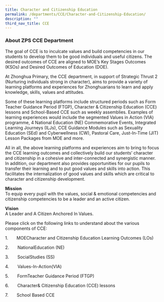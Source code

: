```yaml
---
title: Character and Citizenship Education
permalink: /departments/CCE/Character-and-Citizenship-Education/
description: ""
third_nav_title: CCE
---
```

### **About ZPS CCE Department**

The goal of CCE is to inculcate values and build competencies in our students to develop them to be good individuals and useful citizens. The desired outcomes of CCE are aligned to MOE’s Key Stages Outcomes (KSOs) and Desired Outcomes of Education (DOE).

At Zhonghua Primary, the CCE department, in support of Strategic Thrust 2 (Nurturing individuals strong in character), aims to provide a variety of learning platforms and experiences for Zhonghuarians to learn and apply knowledge, skills, values and attitudes.

Some of these learning platforms include structured periods such as Form Teacher Guidance Period (FTGP), Character &amp; Citizenship Education (CCE) lessons and School-Based CCE such as weekly assemblies. Examples of learning experiences would include the segmented Values in Action (VIA) programme, 4 National Education (NE) Commemorative Events, Integrated Learning Journeys (ILJs), CCE Guidance Modules such as Sexuality Education (SEd) and Cyberwellness (CW), Pastoral Care, Just-In-Time (JIT) Lesson Packages from MOE and more.

All in all, the above learning platforms and experiences aim to bring to focus the CCE learning outcomes and collectively build our students’ character and citizenship in a cohesive and inter-connected and synergistic manner. In addition, our department also provides opportunities for our pupils to transfer their learning and to put good values and skills into action. This facilitates the internalization of good values and skills which are critical to character and citizenship development.

**Mission**
<br>To equip every pupil with the values, social &amp; emotional competencies and citizenship competencies to be a leader and an active citizen.

**Vision**
<br>A Leader and A Citizen Anchored In Values.


Please click on the following links to understand about the various components of CCE:

1.&nbsp;&nbsp;&nbsp;&nbsp;&nbsp;&nbsp; MOECharacter and Citizenship Education Learning Outcomes (LOs)

2.&nbsp;&nbsp;&nbsp;&nbsp;&nbsp;&nbsp; NationalEducation (NE)

3.&nbsp;&nbsp;&nbsp;&nbsp;&nbsp;&nbsp; SocialStudies (SS)

4.&nbsp;&nbsp;&nbsp;&nbsp;&nbsp;&nbsp; Values-In-Action(VIA)

5.&nbsp;&nbsp;&nbsp;&nbsp;&nbsp;&nbsp; FormTeacher Guidance Period (FTGP)

6.&nbsp;&nbsp;&nbsp;&nbsp;&nbsp;&nbsp; Character&amp; Citizenship Education (CCE) lessons

7.&nbsp;&nbsp;&nbsp;&nbsp;&nbsp;&nbsp; School Based CCE